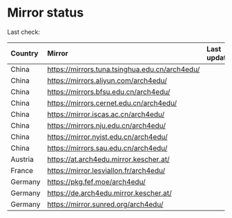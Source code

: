 <script src="./time.js"></script>
# Mirror status
Last check: <script type="text/javascript">localize(1715059198.1976454);</script>

|Country|Mirror|Last update|
|:------|:-----|:----------|
|China|https://mirrors.tuna.tsinghua.edu.cn/arch4edu/|<script type="text/javascript">localize(1715020385);</script>|
|China|https://mirrors.aliyun.com/arch4edu/|<script type="text/javascript">localize(1715020385);</script>|
|China|https://mirrors.bfsu.edu.cn/arch4edu/|<script type="text/javascript">localize(1715020385);</script>|
|China|https://mirrors.cernet.edu.cn/arch4edu/|<script type="text/javascript">localize(1715020385);</script>|
|China|https://mirror.iscas.ac.cn/arch4edu/|<script type="text/javascript">localize(1715020385);</script>|
|China|https://mirrors.nju.edu.cn/arch4edu/|<script type="text/javascript">localize(1715020385);</script>|
|China|https://mirror.nyist.edu.cn/arch4edu/|<script type="text/javascript">localize(1715020385);</script>|
|China|https://mirrors.sau.edu.cn/arch4edu/|<script type="text/javascript">localize(1715020385);</script>|
|Austria|https://at.arch4edu.mirror.kescher.at/|<script type="text/javascript">localize(1715020385);</script>|
|France|https://mirror.lesviallon.fr/arch4edu/|<script type="text/javascript">localize(1715020385);</script>|
|Germany|https://pkg.fef.moe/arch4edu/|<script type="text/javascript">localize(1715020385);</script>|
|Germany|https://de.arch4edu.mirror.kescher.at/|<script type="text/javascript">localize(1715020385);</script>|
|Germany|https://mirror.sunred.org/arch4edu/|<script type="text/javascript">localize(1715020385);</script>|

<script src="./tablefilter/tablefilter.js"></script>
<script src="./table.js"></script>